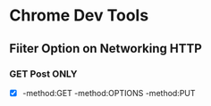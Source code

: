 # Chrome Dev Tools

## Fiiter Option on Networking HTTP 
### GET Post ONLY  
- [X] -method:GET -method:OPTIONS -method:PUT
